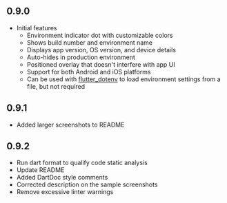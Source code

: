 ## 0.9.0

* Initial features  
  - Environment indicator dot with customizable colors
  - Shows build number and environment name
  - Displays app version, OS version, and device details
  - Auto-hides in production environment
  - Positioned overlay that doesn't interfere with app UI
  - Support for both Android and iOS platforms
  - Can be used with [flutter_dotenv](https://pub.dev/packages/flutter_dotenv) to load environment settings from a file, but not required

## 0.9.1
* Added larger screenshots to README

## 0.9.2
* Run dart format to qualify code static analysis
* Update README
* Added DartDoc style comments
* Corrected description on the sample screenshots
* Remove excessive linter warnings